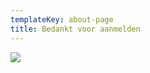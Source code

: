 ```yaml
---
templateKey: about-page
title: Bedankt voor aanmelden
---
```


<img src="https://res.cloudinary.com/junior-joy/image/upload/t_media_lib_thumb/v1591559270/morvanic-lee-GiUJ02Yj_io-unsplash_bfwyek.jpg"></a>
